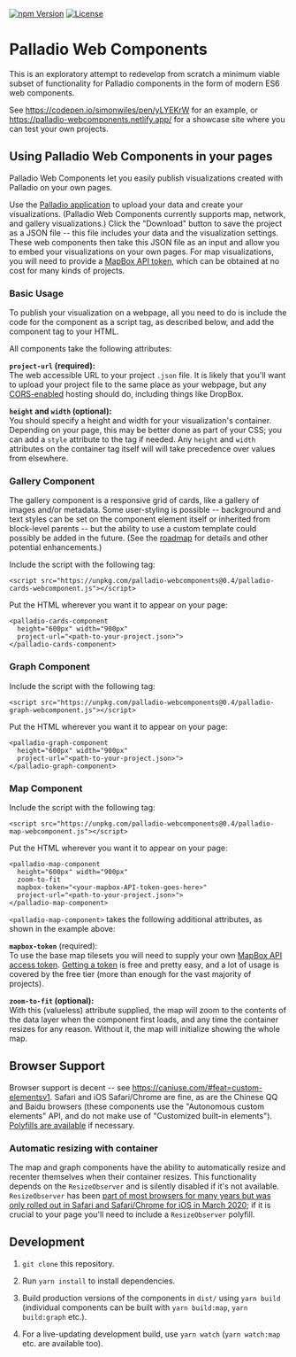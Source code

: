 [![npm Version](https://img.shields.io/npm/v/palladio-webcomponents?logo=npm)](https://www.npmjs.com/package/palladio-webcomponents)
[![License](https://img.shields.io/github/license/simonwiles/palladio-webcomponents)](https://github.com/simonwiles/palladio-webcomponents/blob/main/LICENSE)

# Palladio Web Components

This is an exploratory attempt to redevelop from scratch a minimum viable subset of functionality for Palladio components in the form of modern ES6 web components.

See https://codepen.io/simonwiles/pen/yLYEKrW for an example, or https://palladio-webcomponents.netlify.app/ for a showcase site where you can test your own projects.

## Using Palladio Web Components in your pages

Palladio Web Components let you easily publish visualizations created with Palladio on your own pages.

Use the [Palladio application](http://hdlab.stanford.edu/palladio/) to upload your data and create your visualizations. (Palladio Web Components currently supports map, network, and gallery visualizations.) Click the "Download" button to save the project as a JSON file -- this file includes your data and the visualization settings. These web components then take this JSON file as an input and allow you to embed your visualizations on your own pages. For map visualizations, you will need to provide a [MapBox API token](https://docs.mapbox.com/accounts/guides/tokens/), which can be obtained at no cost for many kinds of projects.

### Basic Usage

To publish your visualization on a webpage, all you need to do is include the code for the component as a script tag, as described below, and add the component tag to your HTML.

All components take the following attributes:

**`project-url` (required):**  
The web accessible URL to your project `.json` file. It is likely that you'll want to upload your project file to the same place as your webpage, but any [CORS-enabled](https://www.w3.org/wiki/CORS_Enabled) hosting should do, including things like DropBox.

**`height` and `width` (optional):**  
You should specify a height and width for your visualization's container. Depending on your page, this may be better done as part of your CSS; you can add a `style` attribute to the tag if needed. Any `height` and `width` attributes on the container tag itself will will take precedence over values from elsewhere.

### Gallery Component

The gallery component is a responsive grid of cards, like a gallery of images and/or metadata. Some user-styling is possible -- background and text styles can be set on the component element itself or inherited from block-level parents -- but the ability to use a custom template could possibly be added in the future. (See the [roadmap](ROADMAP.md) for details and other potential enhancements.)

Include the script with the following tag:

```
<script src="https://unpkg.com/palladio-webcomponents@0.4/palladio-cards-webcomponent.js"></script>
```

Put the HTML wherever you want it to appear on your page:

```
<palladio-cards-component
  height="600px" width="900px"
  project-url="<path-to-your-project.json>">
</palladio-cards-component>
```

### Graph Component

Include the script with the following tag:

```
<script src="https://unpkg.com/palladio-webcomponents@0.4/palladio-graph-webcomponent.js"></script>
```

Put the HTML wherever you want it to appear on your page:

```
<palladio-graph-component
  height="600px" width="900px"
  project-url="<path-to-your-project.json>">
</palladio-graph-component>
```

### Map Component

Include the script with the following tag:

```
<script src="https://unpkg.com/palladio-webcomponents@0.4/palladio-map-webcomponent.js"></script>
```

Put the HTML wherever you want it to appear on your page:

```
<palladio-map-component
  height="600px" width="900px"
  zoom-to-fit
  mapbox-token="<your-mapbox-API-token-goes-here>"
  project-url="<path-to-your-project.json>">
</palladio-map-component>
```

`<palladio-map-component>` takes the following additional attributes, as shown in the example above:

**`mapbox-token`** (required):  
To use the base map tilesets you will need to supply your own [MapBox API access token](https://docs.mapbox.com/accounts/guides/tokens/). [Getting a token](https://docs.mapbox.com/accounts/guides/) is free and pretty easy, and a lot of usage is covered by the free tier (more than enough for the vast majority of projects).

**`zoom-to-fit` (optional):**  
With this (valueless) attribute supplied, the map will zoom to the contents of the data layer when the component first loads, and any time the container resizes for any reason. Without it, the map will initialize showing the whole map.

## Browser Support

Browser support is decent -- see https://caniuse.com/#feat=custom-elementsv1. Safari and iOS Safari/Chrome are fine, as are the Chinese QQ and Baidu browsers (these components use the "Autonomous custom elements" API, and do not make use of "Customized built-in elements"). [Polyfills are available](https://www.webcomponents.org/polyfills) if necessary.

### Automatic resizing with container

The map and graph components have the ability to automatically resize and recenter themselves when their container resizes. This functionality depends on the `ResizeObserver` and is silently disabled if it's not available. `ResizeObserver` has been [part of most browsers for many years but was only rolled out in Safari and Safari/Chrome for iOS in March 2020](https://caniuse.com/resizeobserver); if it is crucial to your page you'll need to include a `ResizeObserver` polyfill.

## Development

1. `git clone` this repository.

1. Run `yarn install` to install dependencies.

1. Build production versions of the components in `dist/` using `yarn build` (individual components can be built with `yarn build:map`, `yarn build:graph` etc.).

1. For a live-updating development build, use `yarn watch` (`yarn watch:map` etc. are available too).
